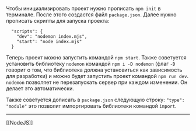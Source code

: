 Чтобы инициализировать проект нужно прописать `npm init`  в терминале. После этого создастся файл `package.json`.
Далее нужно прописать скрипты для запуска проекта:
```
  "scripts": {
    "dev": "nodemon index.mjs",
    "start": "node index.mjs"
  }
```

Теперь проект можно запустить командой `npm start`. Также советуется установить библиотеку `nodemon` командой `npm i -D nodemon` (флаг `-D` говорит о том, что библиотека должна установиться как зависимость для разработки) и можно будет запустить проект командой `npm run dev`. `nodemon` позволяет не перезапускать сервер при каждом изменении. Он делает это автоматически.

Также советуется дописать в `package.json` следующую строку:
`"type": "module"` это позволит импортировать библиотеки командой `import`.

---
[[NodeJS]]